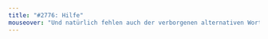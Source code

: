 ```yaml
---
title: "#2776: Hilfe"
mouseover: "Und natürlich fehlen auch der verborgenen alternativen Wortaneinanderreihung alle kriech-reptilienförmigen Mitglieder der Alphabete."
---
```

